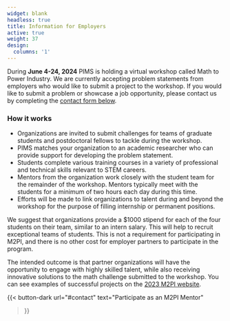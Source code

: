 ```yaml
---
widget: blank
headless: true
title: Information for Employers
active: true
weight: 37
design:
  columns: '1'
---
```

During **June 4-24, 2024** PIMS is holding a virtual workshop called Math to
Power Industry.  We are currently accepting problem statements from employers
who would like to submit a project to the workshop.  If you would like to submit
a problem or showcase a job opportunity, please contact us by completing the
[contact form below](#contact).

### How it works

* Organizations are invited to submit challenges for teams of graduate students
  and postdoctoral fellows to tackle during the workshop.
* PIMS matches your organization to an academic researcher who can provide
  support for developing the problem statement.
* Students complete various training courses in a variety of professional and
  technical skills relevant to STEM careers.
* Mentors from the organization work closely with the student team for the
  remainder of the workshop. Mentors typically meet with the students for a
  minimum of two hours each day during this time.
* Efforts will be made to link organizations to talent during and beyond the
  workshop for the purpose of filling internship or permanent positions.

We suggest that organizations provide a $1000 stipend for each of the four
students on their team, similar to an intern salary.  This will help to recruit
exceptional teams of students.  This is not a requirement for participating in
M2PI, and there is no other cost for employer partners to participate in the
program.

The intended outcome is that partner organizations will have the opportunity to
engage with highly skilled talent, while also receiving innovative solutions to
the math challenge submitted to the workshop. You can see examples of successful
projects on the [2023 M2PI website](/2023/).

{{< button-dark
  url="#contact"
  text="Participate as an M2PI Mentor"
>}}
